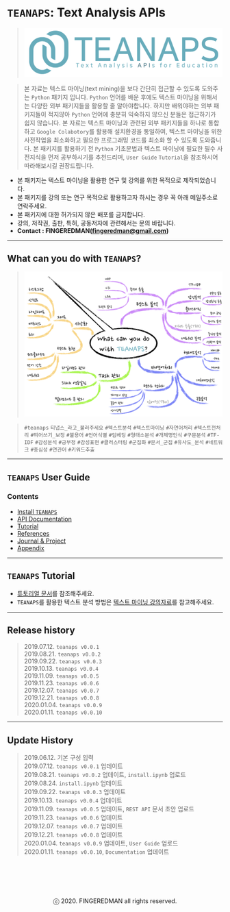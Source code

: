 # `TEANAPS`: Text Analysis APIs
> ![teanaps_logo_wide](./data/logo/teanaps_logo_wide.png)

> 본 자료는 텍스트 마이닝(text mining)을 보다 간단히 접근할 수 있도록 도와주는 `Python` 패키지 입니다. `Python` 언어를 배운 후에도 텍스트 마이닝을 위해서는 다양한 외부 패키지들을 활용할 줄 알아야합니다. 하지만 배워야하는 외부 패키지들이 적지않아 `Python` 언어에 충분히 익숙하지 않으신 분들은 접근하기가 쉽지 않습니다. 본 자료는 텍스트 마이닝과 관련된 외부 패키지들을 하나로 통합하고 `Google Colabotory`를 활용해 설치환경을 통일하여, 텍스트 마이닝을 위한 사전작업을 최소화하고 필요한 프로그래밍 코드를 최소화 할 수 있도록 도와줍니다. 본 패키지를 활용하기 전 `Python` 기초문법과 텍스트 마이닝에 필요한 필수 사전지식을 먼저 공부하시기를 추천드리며, `User Guide` `Tutorial`을 참조하시어 따라해보시길 권장드립니다.

- 본 패키지는 텍스트 마이닝을 활용한 연구 및 강의를 위한 목적으로 제작되었습니다.
- 본 패키지를 강의 또는 연구 목적으로 활용하고자 하시는 경우 꼭 아래 메일주소로 연락주세요.
- 본 패키지에 대한 허가되지 않은 배포를 금지합니다.
- 강의, 저작권, 출판, 특허, 공동저자에 관련해서는 문의 바랍니다.
- **Contact : FINGEREDMAN(fingeredman@gmail.com)**

---
## What can you do with `TEANAPS`?
> ![what_can_you_do](./data/sample_image/what_can_you_do.png)

> `#teanaps` `티냅스_라고_불러주세요` `#텍스트분석` `#텍스트마이닝` `#자연어처리` `#텍스트전처리` `#띄어쓰기_보정` `#불용어` `#언어식별` `#임베딩` `#형태소분석` `#개체명인식` `#구문분석` `#TF-IDF` `#감성분석` `#긍부정` `#감성표현` `#클러스터링` `#군집화` `#문서_군집` `#유사도_분석` `#네트워크` `#중심성` `#연관어` `#키워드추출`
 
---
## `TEANAPS` User Guide

### Contents
- [Install `TEANAPS`](./document/teanaps_user_guide-install_teanaps.md#teanaps-user-guide)
- [API Documentation](./document/teanaps_user_guide-api_documentation-handler.md#teanaps-user-guide)
- [Tutorial](./document/teanaps_user_guide-tutorial.md#teanaps-user-guide)
- [References](./document/teanaps_user_guide-references_journal_project.md#teanaps-user-guide)
- [Journal & Project](./document/teanaps_user_guide-references_journal_project.md#teanaps-user-guide)
- [Appendix](./document/teanaps_user_guide-appendix.md#teanaps-user-guide)

---
## `TEANAPS` Tutorial
- [튜토리얼 문서](./document/teanaps_user_guide-tutorial.md)를 참조해주세요.
- `TEANAPS`를 활용한 텍스트 분석 방법은 [텍스트 마이닝 강의자료](https://github.com/fingeredman/text-mining-for-practice)를 참고해주세요.

---
## Release history
> 2019.07.12. `teanaps v0.0.1`  
> 2019.08.21. `teanaps v0.0.2`  
> 2019.09.22. `teanaps v0.0.3`  
> 2019.10.13. `teanaps v0.0.4`  
> 2019.11.09. `teanaps v0.0.5`  
> 2019.11.23. `teanaps v0.0.6`  
> 2019.12.07. `teanaps v0.0.7`  
> 2019.12.21. `teanaps v0.0.8`  
> 2020.01.04. `teanaps v0.0.9`  
> 2020.01.11. `teanaps v0.0.10`  

---
## Update History
> 2019.06.12. 기본 구성 입력  
> 2019.07.12. `teanaps v0.0.1` 업데이트  
> 2019.08.21. `teanaps v0.0.2` 업데이트, `install.ipynb` 업로드  
> 2019.08.24. `install.ipynb` 업데이트  
> 2019.09.22. `teanaps v0.0.3` 업데이트  
> 2019.10.13. `teanaps v0.0.4` 업데이트  
> 2019.11.09. `teanaps v0.0.5` 업데이트, `REST API` 문서 초안 업로드  
> 2019.11.23. `teanaps v0.0.6` 업데이트  
> 2019.12.07. `teanaps v0.0.7` 업데이트  
> 2019.12.21. `teanaps v0.0.8` 업데이트  
> 2020.01.04. `teanaps v0.0.9` 업데이트, `User Guide` 업로드  
> 2020.01.11. `teanaps v0.0.10`, `Documentation` 업데이트  

<br><br>
---
<center>ⓒ 2020. FINGEREDMAN all rights reserved.</center>
